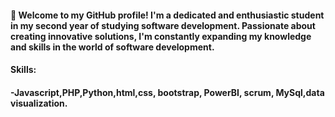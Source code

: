

<h4>
👋 Welcome to my GitHub profile! I'm a dedicated and enthusiastic student in my second year of studying software development. Passionate about creating innovative solutions, I'm constantly expanding my knowledge and skills in the world of software development.<h4>
<h4>Skills:<h4/>
-Javascript,PHP,Python,html,css, bootstrap, PowerBI, scrum, MySql,data visualization.
  
